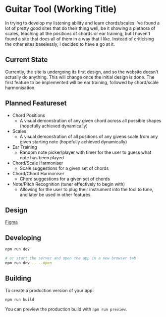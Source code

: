 # Guitar Tool (Working Title)

In trying to develop my listening ability and learn chords/scales I've found a lot of pretty good sites that do their thing well, be it showing a plethora of scales, teaching all the positions of chords or ear training, but I haven't found a site that does all of them in a way that I like. Instead of criticising the other sites baselessly, I decided to have a go at it.

## Current State
Currently, the site is undergoing its first design, and so the website doesn't actually do anything. This will change once the initial design is done. The first feature to be implemented will be ear training, followed by chord/scale harmonisation.

## Planned Featureset
- Chord Positions
  - A visual demonstration of any given chord across all possible shapes (hopefully achieved dynamically)
- Scales
  - A visual demonstration of all positions of any givens scale from any given starting note (hopefully achieved dynamically)
- Ear Training
  - Random note picker/player with timer for the user to guess what note has been played
- Chord/Scale Harmoniser
  - Scale suggestions for a given set of chords
- Chord/Chord Harmoniser
  - Chord suggestions for a given set of chords
- Note/Pitch Recognition (tuner effectively to begin with)
  - Allowing for the user to plug their instrument into the tool to tune, and later be used in other features.

## Design
[Figma](https://www.figma.com/file/ssmdV4TvqbDRJTeAPNKUoj/Guitar-Tool-Design?type=design&mode=design&t=O9kRV834rwJYOrnX-0)

## Developing

```bash
npm run dev

# or start the server and open the app in a new browser tab
npm run dev -- --open
```

## Building

To create a production version of your app:

```bash
npm run build
```

You can preview the production build with `npm run preview`.

